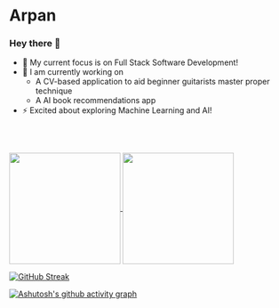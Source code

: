 # Arpan
### Hey there 🚀 

- 🔭 My current focus is on Full Stack Software Development!
- 🌱 I am currently working on
  - A CV-based application to aid beginner guitarists master proper technique
  - A AI book recommendations app
- ⚡ Excited about exploring Machine Learning and AI!

<br>
<br>

<a 
  href="https://github.com/anuraghazra/github-readme-stats">
  <img height=200 align="center" src="https://github-readme-stats.vercel.app/api?username=arpan2004&show_icons=true&theme=dark" />
</a>
<a 
  href="https://github.com/anuraghazra/convoychat">
  <img height=200 align="center" src="https://github-readme-stats.vercel.app/api/top-langs?username=arpan2004&layout=compact&langs_count=8&card_width=320&show_icons=true&theme=dark" />
</a>


  [![GitHub Streak](https://streak-stats.demolab.com/?user=arpan2004&theme=highcontrast)](https://git.io/streak-stats)



  [![Ashutosh's github activity graph](https://github-readme-activity-graph.vercel.app/graph?username=arpan2004&theme=merko)](https://github.com/ashutosh00710/github-readme-activity-graph)
